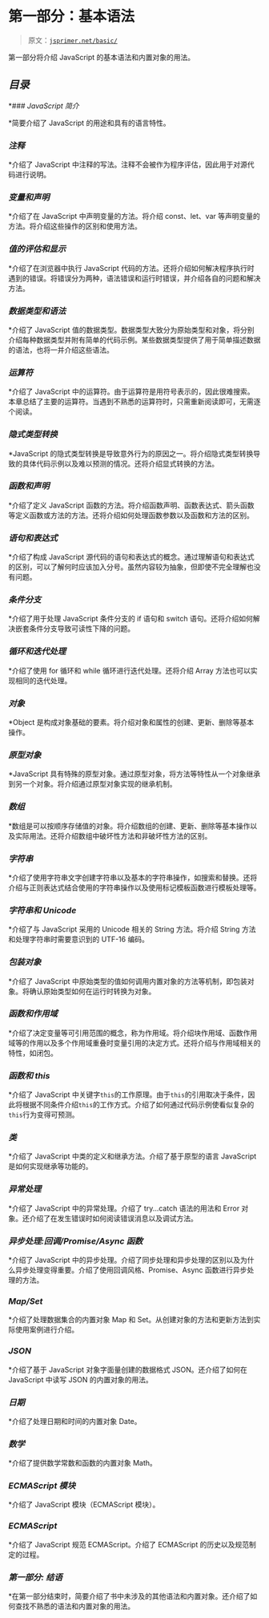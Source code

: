 # 第一部分：基本语法

> 原文：[`jsprimer.net/basic/`](https://jsprimer.net/basic/)

第一部分将介绍 JavaScript 的基本语法和内置对象的用法。

## [](#summary)*目录*

*### [](#introduction)*JavaScript 简介*

*简要介绍了 JavaScript 的用途和具有的语言特性。

### [](#comments)*注释*

*介绍了 JavaScript 中注释的写法。注释不会被作为程序评估，因此用于对源代码进行说明。 

### [](#variables)*变量和声明*

*介绍了在 JavaScript 中声明变量的方法。将介绍 const、let、var 等声明变量的方法。将介绍这些操作的区别和使用方法。

### [](#read-eval-print)*值的评估和显示*

*介绍了在浏览器中执行 JavaScript 代码的方法。还将介绍如何解决程序执行时遇到的错误。将错误分为两种，语法错误和运行时错误，并介绍各自的问题和解决方法。

### [](#data-type)*数据类型和语法*

*介绍了 JavaScript 值的数据类型。数据类型大致分为原始类型和对象，将分别介绍每种数据类型并附有简单的代码示例。某些数据类型提供了用于简单描述数据的语法，也将一并介绍这些语法。

### [](#operator)*运算符*

*介绍了 JavaScript 中的运算符。由于运算符是用符号表示的，因此很难搜索。本章总结了主要的运算符。当遇到不熟悉的运算符时，只需重新阅读即可，无需逐个阅读。

### [](#implicit-coercion)*隐式类型转换*

*JavaScript 的隐式类型转换是导致意外行为的原因之一。将介绍隐式类型转换导致的具体代码示例以及难以预测的情况。还将介绍显式转换的方法。

### [](#function-declaration)*函数和声明*

*介绍了定义 JavaScript 函数的方法。将介绍函数声明、函数表达式、箭头函数等定义函数或方法的方法。还将介绍如何处理函数参数以及函数和方法的区别。

### [](#statement-expression)*语句和表达式*

*介绍了构成 JavaScript 源代码的语句和表达式的概念。通过理解语句和表达式的区别，可以了解何时应该加入分号。虽然内容较为抽象，但即使不完全理解也没有问题。

### [](#condition)*条件分支*

*介绍了用于处理 JavaScript 条件分支的 if 语句和 switch 语句。还将介绍如何解决嵌套条件分支导致可读性下降的问题。

### [](#loop)*循环和迭代处理*

*介绍了使用 for 循环和 while 循环进行迭代处理。还将介绍 Array 方法也可以实现相同的迭代处理。

### [](#object)*对象*

*Object 是构成对象基础的要素。将介绍对象和属性的创建、更新、删除等基本操作。

### [](#prototype-object)*原型对象*

*JavaScript 具有特殊的原型对象。通过原型对象，将方法等特性从一个对象继承到另一个对象。将介绍通过原型对象实现的继承机制。

### [](#array)*数组*

*数组是可以按顺序存储值的对象。将介绍数组的创建、更新、删除等基本操作以及实际用法。还将介绍数组中破坏性方法和非破坏性方法的区别。

### [](#string)*字符串*

*介绍了使用字符串文字创建字符串以及基本的字符串操作，如搜索和替换。还将介绍与正则表达式结合使用的字符串操作以及使用标记模板函数进行模板处理等。

### [](#string-unicode)*字符串和 Unicode*

*介绍了与 JavaScript 采用的 Unicode 相关的 String 方法。将介绍 String 方法和处理字符串时需要意识到的 UTF-16 编码。

### [](#wrapper-object)*包装对象*

*介绍了 JavaScript 中原始类型的值如何调用内置对象的方法等机制，即包装对象。将确认原始类型如何在运行时转换为对象。

### [](#function-scope)*函数和作用域*

*介绍了决定变量等可引用范围的概念，称为作用域。将介绍块作用域、函数作用域等的作用以及多个作用域重叠时变量引用的决定方式。还将介绍与作用域相关的特性，如闭包。

### [](#function-this)*函数和 this*

*介绍了 JavaScript 中关键字`this`的工作原理。由于`this`的引用取决于条件，因此将根据不同条件介绍`this`的工作方式。介绍了如何通过代码示例使看似复杂的`this`行为变得可预测。

### [](#class)*类*

*介绍了 JavaScript 中类的定义和继承方法。介绍了基于原型的语言 JavaScript 是如何实现继承等功能的。

### [](#error-try-catch)*异常处理*

*介绍了 JavaScript 中的异常处理。介绍了 try...catch 语法的用法和 Error 对象。还介绍了在发生错误时如何阅读错误消息以及调试方法。

### [](#async)*异步处理:回调/Promise/Async 函数*

*介绍了 JavaScript 中的异步处理。介绍了同步处理和异步处理的区别以及为什么异步处理变得重要。介绍了使用回调风格、Promise、Async 函数进行异步处理的方法。

### [](#map-and-set)*Map/Set*

*介绍了处理数据集合的内置对象 Map 和 Set。从创建对象的方法和更新方法到实际使用案例进行介绍。

### [](#json)*JSON*

*介绍了基于 JavaScript 对象字面量创建的数据格式 JSON。还介绍了如何在 JavaScript 中读写 JSON 的内置对象的用法。

### [](#date)*日期*

*介绍了处理日期和时间的内置对象 Date。

### [](#math)*数学*

*介绍了提供数学常数和函数的内置对象 Math。

### [](#module)*ECMAScript 模块*

*介绍了 JavaScript 模块（ECMAScript 模块）。

### [](#ecmascript)*ECMAScript*

*介绍了 JavaScript 规范 ECMAScript。介绍了 ECMAScript 的历史以及规范制定的过程。

### [](#other-parts)*第一部分: 结语*

*在第一部分结束时，简要介绍了书中未涉及的其他语法和内置对象。还介绍了如何查找不熟悉的语法和内置对象的用法。
